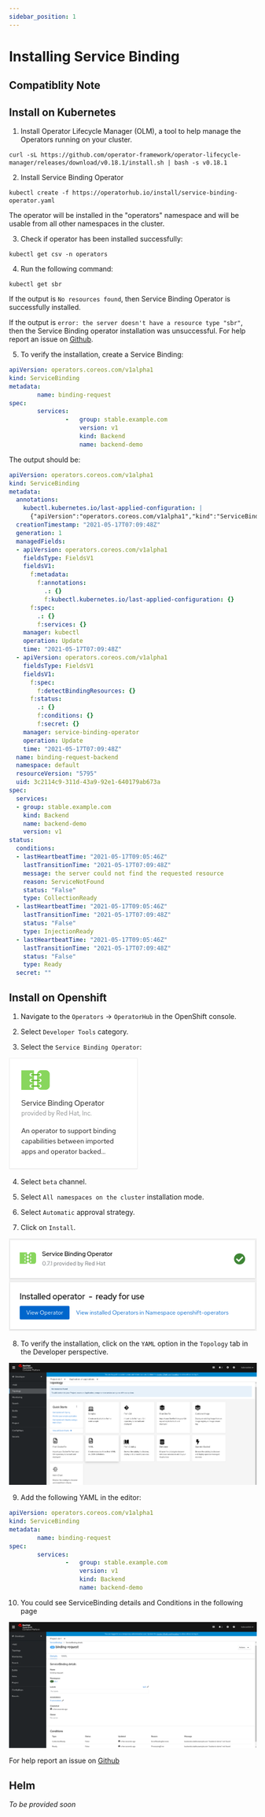 ```yaml
---
sidebar_position: 1
---
```


# Installing Service Binding

## Compatiblity Note

## Install on Kubernetes

1. Install Operator Lifecycle Manager (OLM), a tool to help manage the Operators running on your cluster.

```
curl -sL https://github.com/operator-framework/operator-lifecycle-manager/releases/download/v0.18.1/install.sh | bash -s v0.18.1
```

2. Install Service Binding Operator

```
kubectl create -f https://operatorhub.io/install/service-binding-operator.yaml
```

The operator will be installed in the "operators" namespace and will be usable from all other namespaces in the cluster.

3. Check if operator has been installed successfully:

```
kubectl get csv -n operators
```

4. Run the following command:

```
kubectl get sbr
```

If the output is `No resources found`, then Service Binding Operator is successfully installed.

If the output is `error: the server doesn't have a resource type "sbr"`, then the Service Binding operator installation was unsuccessful. For help report an issue on [Github](https://github.com/redhat-developer/service-binding-operator).

5. To verify the installation, create a Service Binding:

```yaml
apiVersion: operators.coreos.com/v1alpha1
kind: ServiceBinding
metadata:
        name: binding-request
spec:
        services:
                -   group: stable.example.com
                    version: v1
                    kind: Backend
                    name: backend-demo
```

The output should be:

```yaml
apiVersion: operators.coreos.com/v1alpha1
kind: ServiceBinding
metadata:
  annotations:
    kubectl.kubernetes.io/last-applied-configuration: |
      {"apiVersion":"operators.coreos.com/v1alpha1","kind":"ServiceBinding","metadata":{"annotations":{},"name":"binding-request-backend","namespace":"default"},"spec":{"services":[{"group":"stable.example.com","kind":"Backend","name":"backend-demo","version":"v1"}]}}
  creationTimestamp: "2021-05-17T07:09:48Z"
  generation: 1
  managedFields:
  - apiVersion: operators.coreos.com/v1alpha1
    fieldsType: FieldsV1
    fieldsV1:
      f:metadata:
        f:annotations:
          .: {}
          f:kubectl.kubernetes.io/last-applied-configuration: {}
      f:spec:
        .: {}
        f:services: {}
    manager: kubectl
    operation: Update
    time: "2021-05-17T07:09:48Z"
  - apiVersion: operators.coreos.com/v1alpha1
    fieldsType: FieldsV1
    fieldsV1:
      f:spec:
        f:detectBindingResources: {}
      f:status:
        .: {}
        f:conditions: {}
        f:secret: {}
    manager: service-binding-operator
    operation: Update
    time: "2021-05-17T07:09:48Z"
  name: binding-request-backend
  namespace: default
  resourceVersion: "5795"
  uid: 3c2114c9-311d-43a9-92e1-640179ab673a
spec:
  services:
  - group: stable.example.com
    kind: Backend
    name: backend-demo
    version: v1
status:
  conditions:
  - lastHeartbeatTime: "2021-05-17T09:05:46Z"
    lastTransitionTime: "2021-05-17T07:09:48Z"
    message: the server could not find the requested resource
    reason: ServiceNotFound
    status: "False"
    type: CollectionReady
  - lastHeartbeatTime: "2021-05-17T09:05:46Z"
    lastTransitionTime: "2021-05-17T07:09:48Z"
    status: "False"
    type: InjectionReady
  - lastHeartbeatTime: "2021-05-17T09:05:46Z"
    lastTransitionTime: "2021-05-17T07:09:48Z"
    status: "False"
    type: Ready
  secret: ""

```

## Install on Openshift

1. Navigate to the `Operators` -> `OperatorHub` in the OpenShift console.

2. Select `Developer Tools` category.

3. Select the `Service Binding Operator`:

![Service Binding Operator](https://github.com/redhat-developer/service-binding-operator/blob/master/assets/operator-hub-sbo-screenshot.png)

4. Select `beta` channel.

5. Select `All namespaces on the cluster` installation mode.

6. Select `Automatic` approval strategy.

7. Click on `Install`.

![Service Binding Operator](../../static/img/docs/sb_successful_install.png)

8. To verify the installation, click on the `YAML` option in the `Topology` tab in the Developer perspective.

![Service Binding Operator](../../static/img/docs/sb_add_yaml.png)

9. Add the following YAML in the editor:

```yaml
apiVersion: operators.coreos.com/v1alpha1
kind: ServiceBinding
metadata:
        name: binding-request
spec:
        services:
                -   group: stable.example.com
                    version: v1
                    kind: Backend
                    name: backend-demo
```

10. You could see ServiceBinding details and Conditions in the following page

![Service Binding Operator](../../static/img/docs/sb_success.png)

For help report an issue on [Github](https://github.com/redhat-developer/service-binding-operator)

## Helm

_To be provided soon_



